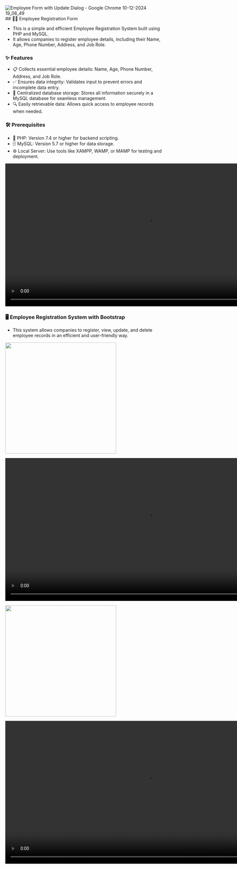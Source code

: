 ![Employee Form with Update Dialog - Google Chrome 10-12-2024 19_08_49](https://github.com/user-attachments/assets/7c692a84-fa76-4d6e-8427-9e6bcf9868d5)## 👩‍💼 Employee Registration Form
- This is a simple and efficient Employee Registration System built using PHP and MySQL.
- It allows companies to register employee details, including their Name, Age, Phone Number, Address, and Job Role.

### ✨ Features
- 📋 Collects essential employee details: Name, Age, Phone Number, Address, and Job Role.
- ✅ Ensures data integrity: Validates input to prevent errors and incomplete data entry.
- 💾 Centralized database storage: Stores all information securely in a MySQL database for seamless management.
- 🔍 Easily retrievable data: Allows quick access to employee records when needed.
  
### 🛠️ Prerequisites
- 🐘 PHP: Version 7.4 or higher for backend scripting.
- 🗄️ MySQL: Version 5.7 or higher for data storage.
- ⚙️ Local Server: Use tools like XAMPP, WAMP, or MAMP for testing and deployment.

<div>
   <video height="450" src="https://github.com/user-attachments/assets/14840be7-6353-4e48-a981-5a03081ec256" />
</div>
     
### 🖥️ Employee Registration System with Bootstrap
- This system allows companies to register, view, update, and delete employee records in an efficient and user-friendly way. 
<p>
  <img  height="350"src = "https://github.com/user-attachments/assets/dd5cf2ee-863e-4854-b699-01691353f543">
</p>

<div>

   <video height="450" src="https://github.com/user-attachments/assets/80a0f788-92c2-495b-a8cf-9d61584ddf6e" />

</div>

<p>
  <img  height="350"src = "https://github.com/user-attachments/assets/fd0f08f5-773b-46f0-b801-19719d1facc4">
</p>

<div>
   <video height="450" src="https://github.com/user-attachments/assets/ab6dfc92-97f3-4dc6-9d7b-1312ecb5e746" />
</div>












